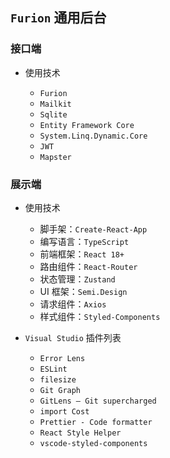 ## `Furion` 通用后台

### 接口端

- 使用技术

  - `Furion`
  - `Mailkit`
  - `Sqlite`
  - `Entity Framework Core`
  - `System.Linq.Dynamic.Core`
  - `JWT`
  - `Mapster`

### 展示端

- 使用技术

  - 脚手架：`Create-React-App`
  - 编写语言：`TypeScript`
  - 前端框架：`React 18+`
  - 路由组件：`React-Router`
  - 状态管理：`Zustand`
  - UI 框架：`Semi.Design`
  - 请求组件：`Axios`
  - 样式组件：`Styled-Components`

- `Visual Studio` 插件列表

  - `Error Lens`
  - `ESLint`
  - `filesize`
  - `Git Graph`
  - `GitLens — Git supercharged`
  - `import Cost`
  - `Prettier - Code formatter`
  - `React Style Helper`
  - `vscode-styled-components`
